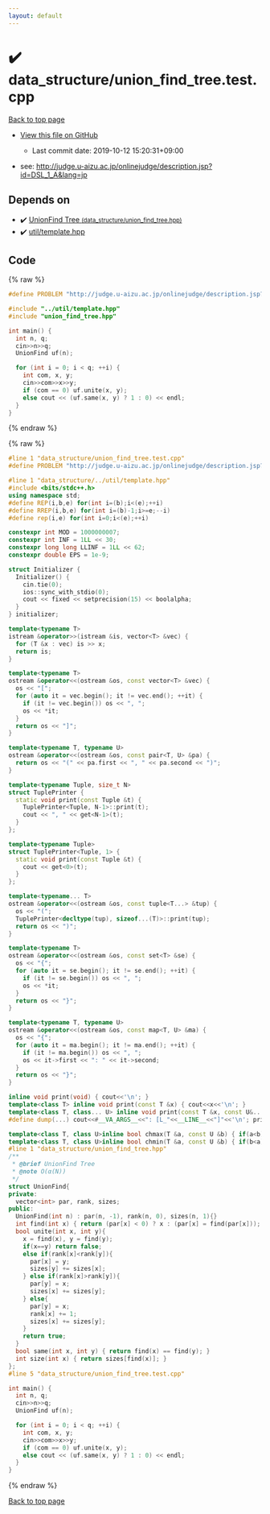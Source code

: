 ```yaml
---
layout: default
---
```


<!-- mathjax config similar to math.stackexchange -->
<script type="text/javascript" async
  src="https://cdnjs.cloudflare.com/ajax/libs/mathjax/2.7.5/MathJax.js?config=TeX-MML-AM_CHTML">
</script>
<script type="text/x-mathjax-config">
  MathJax.Hub.Config({
    TeX: { equationNumbers: { autoNumber: "AMS" }},
    tex2jax: {
      inlineMath: [ ['$','$'] ],
      processEscapes: true
    },
    "HTML-CSS": { matchFontHeight: false },
    displayAlign: "left",
    displayIndent: "2em"
  });
</script>

<script type="text/javascript" src="https://cdnjs.cloudflare.com/ajax/libs/jquery/3.4.1/jquery.min.js"></script>
<script src="https://cdn.jsdelivr.net/npm/jquery-balloon-js@1.1.2/jquery.balloon.min.js" integrity="sha256-ZEYs9VrgAeNuPvs15E39OsyOJaIkXEEt10fzxJ20+2I=" crossorigin="anonymous"></script>
<script type="text/javascript" src="../../assets/js/copy-button.js"></script>
<link rel="stylesheet" href="../../assets/css/copy-button.css" />


# :heavy_check_mark: data_structure/union_find_tree.test.cpp

<a href="../../index.html">Back to top page</a>

* <a href="{{ site.github.repository_url }}/blob/master/data_structure/union_find_tree.test.cpp">View this file on GitHub</a>
    - Last commit date: 2019-10-12 15:20:31+09:00


* see: <a href="http://judge.u-aizu.ac.jp/onlinejudge/description.jsp?id=DSL_1_A&lang=jp">http://judge.u-aizu.ac.jp/onlinejudge/description.jsp?id=DSL_1_A&lang=jp</a>


## Depends on

* :heavy_check_mark: <a href="../../library/data_structure/union_find_tree.hpp.html">UnionFind Tree <small>(data_structure/union_find_tree.hpp)</small></a>
* :heavy_check_mark: <a href="../../library/util/template.hpp.html">util/template.hpp</a>


## Code

<a id="unbundled"></a>
{% raw %}
```cpp
#define PROBLEM "http://judge.u-aizu.ac.jp/onlinejudge/description.jsp?id=DSL_1_A&lang=jp"

#include "../util/template.hpp"
#include "union_find_tree.hpp"

int main() {
  int n, q;
  cin>>n>>q;
  UnionFind uf(n);

  for (int i = 0; i < q; ++i) {
    int com, x, y;
    cin>>com>>x>>y;
    if (com == 0) uf.unite(x, y);
    else cout << (uf.same(x, y) ? 1 : 0) << endl;
  }
}
```
{% endraw %}

<a id="bundled"></a>
{% raw %}
```cpp
#line 1 "data_structure/union_find_tree.test.cpp"
#define PROBLEM "http://judge.u-aizu.ac.jp/onlinejudge/description.jsp?id=DSL_1_A&lang=jp"

#line 1 "data_structure/../util/template.hpp"
#include <bits/stdc++.h>
using namespace std;
#define REP(i,b,e) for(int i=(b);i<(e);++i)
#define RREP(i,b,e) for(int i=(b)-1;i>=e;--i)
#define rep(i,e) for(int i=0;i<(e);++i)

constexpr int MOD = 1000000007;
constexpr int INF = 1LL << 30;
constexpr long long LLINF = 1LL << 62;
constexpr double EPS = 1e-9;

struct Initializer {
  Initializer() {
    cin.tie(0);
    ios::sync_with_stdio(0);
    cout << fixed << setprecision(15) << boolalpha;
  }
} initializer;

template<typename T>
istream &operator>>(istream &is, vector<T> &vec) {
  for (T &x : vec) is >> x;
  return is;
}

template<typename T>
ostream &operator<<(ostream &os, const vector<T> &vec) {
  os << "[";
  for (auto it = vec.begin(); it != vec.end(); ++it) {
    if (it != vec.begin()) os << ", ";
    os << *it;
  }
  return os << "]";
}

template<typename T, typename U>
ostream &operator<<(ostream &os, const pair<T, U> &pa) {
  return os << "(" << pa.first << ", " << pa.second << ")";
}

template<typename Tuple, size_t N>
struct TuplePrinter {
  static void print(const Tuple &t) {
    TuplePrinter<Tuple, N-1>::print(t);
    cout << ", " << get<N-1>(t);
  }
};

template<typename Tuple>
struct TuplePrinter<Tuple, 1> {
  static void print(const Tuple &t) {
    cout << get<0>(t);
  }
};

template<typename... T>
ostream &operator<<(ostream &os, const tuple<T...> &tup) {
  os << "(";
  TuplePrinter<decltype(tup), sizeof...(T)>::print(tup);
  return os << ")";
}

template<typename T>
ostream &operator<<(ostream &os, const set<T> &se) {
  os << "{";
  for (auto it = se.begin(); it != se.end(); ++it) {
    if (it != se.begin()) os << ", ";
    os << *it;
  }
  return os << "}";
}

template<typename T, typename U>
ostream &operator<<(ostream &os, const map<T, U> &ma) {
  os << "{";
  for (auto it = ma.begin(); it != ma.end(); ++it) {
    if (it != ma.begin()) os << ", ";
    os << it->first << ": " << it->second;
  }
  return os << "}";
}

inline void print(void) { cout<<'\n'; }
template<class T> inline void print(const T &x) { cout<<x<<'\n'; }
template<class T, class... U> inline void print(const T &x, const U&... y) { cout<<x<<" "; print(y...); }
#define dump(...) cout<<#__VA_ARGS__<<": [L_"<<__LINE__<<"]"<<'\n'; print(__VA_ARGS__);cout<<'\n';

template<class T, class U>inline bool chmax(T &a, const U &b) { if(a<b){ a=b; return 1; } return 0; }
template<class T, class U>inline bool chmin(T &a, const U &b) { if(b<a){ a=b; return 1; } return 0; }
#line 1 "data_structure/union_find_tree.hpp"
/**
 * @brief UnionFind Tree
 * @note O(α(N))
 */
struct UnionFind{
private:
  vector<int> par, rank, sizes;
public:
  UnionFind(int n) : par(n, -1), rank(n, 0), sizes(n, 1){}
  int find(int x) { return (par[x] < 0) ? x : (par[x] = find(par[x])); }
  bool unite(int x, int y){
    x = find(x), y = find(y);
    if(x==y) return false;
    else if(rank[x]<rank[y]){
      par[x] = y;
      sizes[y] += sizes[x];
    } else if(rank[x]>rank[y]){
      par[y] = x;
      sizes[x] += sizes[y];
    } else{
      par[y] = x;
      rank[x] += 1;
      sizes[x] += sizes[y];
    }
    return true;
  }
  bool same(int x, int y) { return find(x) == find(y); }
  int size(int x) { return sizes[find(x)]; }
};
#line 5 "data_structure/union_find_tree.test.cpp"

int main() {
  int n, q;
  cin>>n>>q;
  UnionFind uf(n);

  for (int i = 0; i < q; ++i) {
    int com, x, y;
    cin>>com>>x>>y;
    if (com == 0) uf.unite(x, y);
    else cout << (uf.same(x, y) ? 1 : 0) << endl;
  }
}

```
{% endraw %}

<a href="../../index.html">Back to top page</a>

